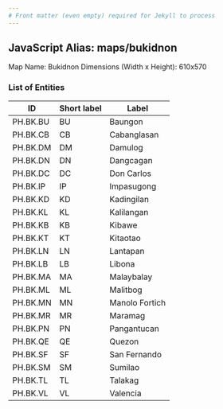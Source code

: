```yaml
---
# Front matter (even empty) required for Jekyll to process
---
```


## JavaScript Alias: maps/bukidnon

Map Name: Bukidnon
Dimensions (Width x Height): 610x570





### List of Entities

ID | Short label | Label
---|---|---|
PH.BK.BU | BU | Baungon
PH.BK.CB | CB | Cabanglasan
PH.BK.DM | DM | Damulog
PH.BK.DN | DN | Dangcagan
PH.BK.DC | DC | Don Carlos
PH.BK.IP | IP | Impasugong
PH.BK.KD | KD | Kadingilan
PH.BK.KL | KL | Kalilangan
PH.BK.KB | KB | Kibawe
PH.BK.KT | KT | Kitaotao
PH.BK.LN | LN | Lantapan
PH.BK.LB | LB | Libona
PH.BK.MA | MA | Malaybalay
PH.BK.ML | ML | Malitbog
PH.BK.MN | MN | Manolo Fortich
PH.BK.MR | MR | Maramag
PH.BK.PN | PN | Pangantucan
PH.BK.QE | QE | Quezon
PH.BK.SF | SF | San Fernando
PH.BK.SM | SM | Sumilao
PH.BK.TL | TL | Talakag
PH.BK.VL | VL | Valencia